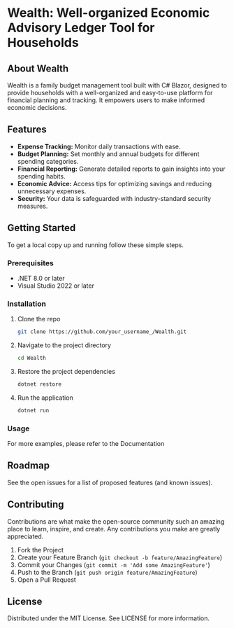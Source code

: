 # Wealth: Well-organized Economic Advisory Ledger Tool for Households

## About Wealth
Wealth is a family budget management tool built with C# Blazor, designed to provide households with a well-organized and easy-to-use platform for financial planning and tracking. It empowers users to make informed economic decisions.

## Features
- **Expense Tracking:** Monitor daily transactions with ease.
- **Budget Planning:** Set monthly and annual budgets for different spending categories.
- **Financial Reporting:** Generate detailed reports to gain insights into your spending habits.
- **Economic Advice:** Access tips for optimizing savings and reducing unnecessary expenses.
- **Security:** Your data is safeguarded with industry-standard security measures.

## Getting Started
To get a local copy up and running follow these simple steps.

### Prerequisites
- .NET 8.0 or later
- Visual Studio 2022 or later

### Installation
1. Clone the repo
   ```sh
   git clone https://github.com/your_username_/Wealth.git
   ```
2. Navigate to the project directory
   ```sh
   cd Wealth
   ```

4. Restore the project dependencies
   ```sh
   dotnet restore
   ```

5. Run the application
   ```sh
   dotnet run
   ```
### Usage
For more examples, please refer to the Documentation

## Roadmap
See the open issues for a list of proposed features (and known issues).

## Contributing
Contributions are what make the open-source community such an amazing place to learn, inspire, and create. Any contributions you make are greatly appreciated.

1. Fork the Project
2. Create your Feature Branch (`git checkout -b feature/AmazingFeature`)
3. Commit your Changes (`git commit -m 'Add some AmazingFeature'`)
4. Push to the Branch (`git push origin feature/AmazingFeature`)
5. Open a Pull Request

## License
Distributed under the MIT License. See LICENSE for more information.
<!--
## Contact
Your Name - @your_twitter Project Link: https://github.com/your_username_/Wealth
-->
